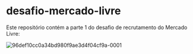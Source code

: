 # desafio-mercado-livre

Este repositório contém a parte 1 do desafio de recrutamento do Mercado Livre:

![96def10cc0a34bd980f9ae3d4f04cf9a-0001](https://user-images.githubusercontent.com/59173445/121759524-7517de80-cafc-11eb-8ba7-0a1ce9cc9eef.jpg)
